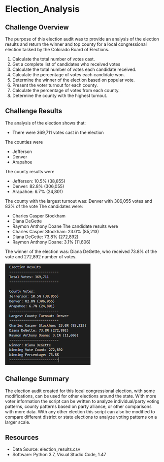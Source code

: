 # Election_Analysis

## Challenge Overview

The purpose of this election audit was to provide an analysis of the election results and return the winner and top county for a local congressional election tasked by the Colorado Board of Elections.

1. Calculate the total number of votes cast.
2. Get a complete list of candidates who received votes
3. Calculate the total number of votes each candidate received.
4. Calculate the percentage of votes each candidate won.
5. Determine the winner of the election based on popular vote.
6. Present the voter turnout for each county.
7. Calculate the percentage of votes from each county.
8. Determine the county with the highest turnout.

## Challenge Results

The analysis of the election shows that:
- There were 369,711 votes cast in the election

The counties were
  - Jefferson
  - Denver
  - Arapahoe

The county results were
  - Jefferson: 10.5% (38,855)
  - Denver: 82.8% (306,055)
  - Arapahoe: 6.7% (24,801)

The county with the largest turnout was:
Denver with 306,055 votes and 83% of the vote
The candidates were:
  - Charles Casper Stockham
  - Diana DeGette
  - Raymon Anthony Doane
The candidate results were
  - Charles Casper Stockham: 23.0% (85,213)
  - Diana DeGette: 73.8% (272,892)
  - Raymon Anthony Doane: 3.1% (11,606)

The winner of the election was:
Diana DeGette, who received 73.8% of the vote and 272,892 number of votes.

![Election Results](/Election_results.PNG)

## Challenge Summary

The election audit created for this local congressional election, with some modifications, can be used for other elections around the state.  With more voter information the script can be written to analyze individual/party voting patterns, county patterns based on party alliance, or other comparisons with more data.  With any other election this script can also be modified to compare different district or state elections to analyze voting patterns on a larger scale.

## Resources
- Data Source: election_results.csv
- Software: Python 3.7, Visual Studio Code, 1.47
